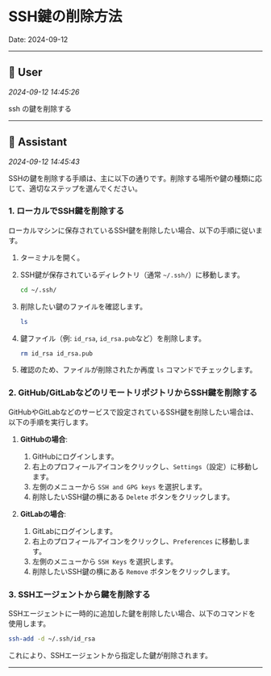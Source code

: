 # SSH鍵の削除方法

Date: 2024-09-12

---

## 👤 User
*2024-09-12 14:45:26*

ssh の鍵を削除する

---

## 🤖 Assistant
*2024-09-12 14:45:43*

SSHの鍵を削除する手順は、主に以下の通りです。削除する場所や鍵の種類に応じて、適切なステップを選んでください。

### 1. **ローカルでSSH鍵を削除する**
ローカルマシンに保存されているSSH鍵を削除したい場合、以下の手順に従います。

1. ターミナルを開く。
2. SSH鍵が保存されているディレクトリ（通常 `~/.ssh/`）に移動します。

   ```bash
   cd ~/.ssh/
   ```

3. 削除したい鍵のファイルを確認します。

   ```bash
   ls
   ```

4. 鍵ファイル（例: `id_rsa`, `id_rsa.pub`など）を削除します。

   ```bash
   rm id_rsa id_rsa.pub
   ```

5. 確認のため、ファイルが削除されたか再度 `ls` コマンドでチェックします。

### 2. **GitHub/GitLabなどのリモートリポジトリからSSH鍵を削除する**

GitHubやGitLabなどのサービスで設定されているSSH鍵を削除したい場合は、以下の手順を実行します。

1. **GitHubの場合**:
   1. GitHubにログインします。
   2. 右上のプロフィールアイコンをクリックし、`Settings`（設定）に移動します。
   3. 左側のメニューから `SSH and GPG keys` を選択します。
   4. 削除したいSSH鍵の横にある `Delete` ボタンをクリックします。

2. **GitLabの場合**:
   1. GitLabにログインします。
   2. 右上のプロフィールアイコンをクリックし、`Preferences` に移動します。
   3. 左側のメニューから `SSH Keys` を選択します。
   4. 削除したいSSH鍵の横にある `Remove` ボタンをクリックします。

### 3. **SSHエージェントから鍵を削除する**

SSHエージェントに一時的に追加した鍵を削除したい場合、以下のコマンドを使用します。

```bash
ssh-add -d ~/.ssh/id_rsa
```

これにより、SSHエージェントから指定した鍵が削除されます。

---
